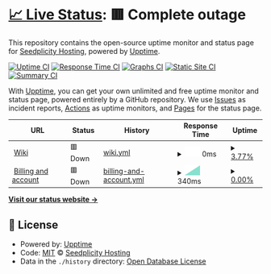 # [📈 Live Status](https://status.seedpli.city): <!--live status--> **🟥 Complete outage**

This repository contains the open-source uptime monitor and status page for [Seedplicity Hosting](https://seedpli.city), powered by [Upptime](https://github.com/upptime/upptime).

[![Uptime CI](https://github.com/seedplicity/upptime/workflows/Uptime%20CI/badge.svg)](https://github.com/seedplicity/upptime/actions?query=workflow%3A%22Uptime+CI%22)
[![Response Time CI](https://github.com/seedplicity/upptime/workflows/Response%20Time%20CI/badge.svg)](https://github.com/seedplicity/upptime/actions?query=workflow%3A%22Response+Time+CI%22)
[![Graphs CI](https://github.com/seedplicity/upptime/workflows/Graphs%20CI/badge.svg)](https://github.com/seedplicity/upptime/actions?query=workflow%3A%22Graphs+CI%22)
[![Static Site CI](https://github.com/seedplicity/upptime/workflows/Static%20Site%20CI/badge.svg)](https://github.com/seedplicity/upptime/actions?query=workflow%3A%22Static+Site+CI%22)
[![Summary CI](https://github.com/seedplicity/upptime/workflows/Summary%20CI/badge.svg)](https://github.com/seedplicity/upptime/actions?query=workflow%3A%22Summary+CI%22)

With [Upptime](https://upptime.js.org), you can get your own unlimited and free uptime monitor and status page, powered entirely by a GitHub repository. We use [Issues](https://github.com/seedplicity/upptime/issues) as incident reports, [Actions](https://github.com/seedplicity/upptime/actions) as uptime monitors, and [Pages](https://status.seedpli.city) for the status page.

<!--start: status pages-->
<!-- This summary is generated by Upptime (https://github.com/upptime/upptime) -->
<!-- Do not edit this manually, your changes will be overwritten -->
<!-- prettier-ignore -->
| URL | Status | History | Response Time | Uptime |
| --- | ------ | ------- | ------------- | ------ |
| <img alt="" src="https://icons.duckduckgo.com/ip3/wiki.seedpli.city.ico" height="13"> [Wiki](https://wiki.seedpli.city) | 🟥 Down | [wiki.yml](https://github.com/seedplicity/upptime/commits/HEAD/history/wiki.yml) | <details><summary><img alt="Response time graph" src="./graphs/wiki/response-time-week.png" height="20"> 0ms</summary><br><a href="https://status.seedpli.city/history/wiki"><img alt="Response time 0" src="https://img.shields.io/endpoint?url=https%3A%2F%2Fraw.githubusercontent.com%2Fseedplicity%2Fupptime%2FHEAD%2Fapi%2Fwiki%2Fresponse-time.json"></a><br><a href="https://status.seedpli.city/history/wiki"><img alt="24-hour response time 0" src="https://img.shields.io/endpoint?url=https%3A%2F%2Fraw.githubusercontent.com%2Fseedplicity%2Fupptime%2FHEAD%2Fapi%2Fwiki%2Fresponse-time-day.json"></a><br><a href="https://status.seedpli.city/history/wiki"><img alt="7-day response time 0" src="https://img.shields.io/endpoint?url=https%3A%2F%2Fraw.githubusercontent.com%2Fseedplicity%2Fupptime%2FHEAD%2Fapi%2Fwiki%2Fresponse-time-week.json"></a><br><a href="https://status.seedpli.city/history/wiki"><img alt="30-day response time 0" src="https://img.shields.io/endpoint?url=https%3A%2F%2Fraw.githubusercontent.com%2Fseedplicity%2Fupptime%2FHEAD%2Fapi%2Fwiki%2Fresponse-time-month.json"></a><br><a href="https://status.seedpli.city/history/wiki"><img alt="1-year response time 0" src="https://img.shields.io/endpoint?url=https%3A%2F%2Fraw.githubusercontent.com%2Fseedplicity%2Fupptime%2FHEAD%2Fapi%2Fwiki%2Fresponse-time-year.json"></a></details> | <details><summary><a href="https://status.seedpli.city/history/wiki">3.77%</a></summary><a href="https://status.seedpli.city/history/wiki"><img alt="All-time uptime 3.77%" src="https://img.shields.io/endpoint?url=https%3A%2F%2Fraw.githubusercontent.com%2Fseedplicity%2Fupptime%2FHEAD%2Fapi%2Fwiki%2Fuptime.json"></a><br><a href="https://status.seedpli.city/history/wiki"><img alt="24-hour uptime 3.77%" src="https://img.shields.io/endpoint?url=https%3A%2F%2Fraw.githubusercontent.com%2Fseedplicity%2Fupptime%2FHEAD%2Fapi%2Fwiki%2Fuptime-day.json"></a><br><a href="https://status.seedpli.city/history/wiki"><img alt="7-day uptime 3.77%" src="https://img.shields.io/endpoint?url=https%3A%2F%2Fraw.githubusercontent.com%2Fseedplicity%2Fupptime%2FHEAD%2Fapi%2Fwiki%2Fuptime-week.json"></a><br><a href="https://status.seedpli.city/history/wiki"><img alt="30-day uptime 3.77%" src="https://img.shields.io/endpoint?url=https%3A%2F%2Fraw.githubusercontent.com%2Fseedplicity%2Fupptime%2FHEAD%2Fapi%2Fwiki%2Fuptime-month.json"></a><br><a href="https://status.seedpli.city/history/wiki"><img alt="1-year uptime 3.77%" src="https://img.shields.io/endpoint?url=https%3A%2F%2Fraw.githubusercontent.com%2Fseedplicity%2Fupptime%2FHEAD%2Fapi%2Fwiki%2Fuptime-year.json"></a></details>
| <img alt="" src="https://icons.duckduckgo.com/ip3/seedpli.city.ico" height="13"> [Billing and account](https://seedpli.city) | 🟥 Down | [billing-and-account.yml](https://github.com/seedplicity/upptime/commits/HEAD/history/billing-and-account.yml) | <details><summary><img alt="Response time graph" src="./graphs/billing-and-account/response-time-week.png" height="20"> 340ms</summary><br><a href="https://status.seedpli.city/history/billing-and-account"><img alt="Response time 340" src="https://img.shields.io/endpoint?url=https%3A%2F%2Fraw.githubusercontent.com%2Fseedplicity%2Fupptime%2FHEAD%2Fapi%2Fbilling-and-account%2Fresponse-time.json"></a><br><a href="https://status.seedpli.city/history/billing-and-account"><img alt="24-hour response time 340" src="https://img.shields.io/endpoint?url=https%3A%2F%2Fraw.githubusercontent.com%2Fseedplicity%2Fupptime%2FHEAD%2Fapi%2Fbilling-and-account%2Fresponse-time-day.json"></a><br><a href="https://status.seedpli.city/history/billing-and-account"><img alt="7-day response time 340" src="https://img.shields.io/endpoint?url=https%3A%2F%2Fraw.githubusercontent.com%2Fseedplicity%2Fupptime%2FHEAD%2Fapi%2Fbilling-and-account%2Fresponse-time-week.json"></a><br><a href="https://status.seedpli.city/history/billing-and-account"><img alt="30-day response time 340" src="https://img.shields.io/endpoint?url=https%3A%2F%2Fraw.githubusercontent.com%2Fseedplicity%2Fupptime%2FHEAD%2Fapi%2Fbilling-and-account%2Fresponse-time-month.json"></a><br><a href="https://status.seedpli.city/history/billing-and-account"><img alt="1-year response time 340" src="https://img.shields.io/endpoint?url=https%3A%2F%2Fraw.githubusercontent.com%2Fseedplicity%2Fupptime%2FHEAD%2Fapi%2Fbilling-and-account%2Fresponse-time-year.json"></a></details> | <details><summary><a href="https://status.seedpli.city/history/billing-and-account">0.00%</a></summary><a href="https://status.seedpli.city/history/billing-and-account"><img alt="All-time uptime 0.00%" src="https://img.shields.io/endpoint?url=https%3A%2F%2Fraw.githubusercontent.com%2Fseedplicity%2Fupptime%2FHEAD%2Fapi%2Fbilling-and-account%2Fuptime.json"></a><br><a href="https://status.seedpli.city/history/billing-and-account"><img alt="24-hour uptime 0.00%" src="https://img.shields.io/endpoint?url=https%3A%2F%2Fraw.githubusercontent.com%2Fseedplicity%2Fupptime%2FHEAD%2Fapi%2Fbilling-and-account%2Fuptime-day.json"></a><br><a href="https://status.seedpli.city/history/billing-and-account"><img alt="7-day uptime 0.00%" src="https://img.shields.io/endpoint?url=https%3A%2F%2Fraw.githubusercontent.com%2Fseedplicity%2Fupptime%2FHEAD%2Fapi%2Fbilling-and-account%2Fuptime-week.json"></a><br><a href="https://status.seedpli.city/history/billing-and-account"><img alt="30-day uptime 0.00%" src="https://img.shields.io/endpoint?url=https%3A%2F%2Fraw.githubusercontent.com%2Fseedplicity%2Fupptime%2FHEAD%2Fapi%2Fbilling-and-account%2Fuptime-month.json"></a><br><a href="https://status.seedpli.city/history/billing-and-account"><img alt="1-year uptime 0.00%" src="https://img.shields.io/endpoint?url=https%3A%2F%2Fraw.githubusercontent.com%2Fseedplicity%2Fupptime%2FHEAD%2Fapi%2Fbilling-and-account%2Fuptime-year.json"></a></details>

<!--end: status pages-->

[**Visit our status website →**](https://status.seedpli.city)

## 📄 License

- Powered by: [Upptime](https://github.com/upptime/upptime)
- Code: [MIT](./LICENSE) © [Seedplicity Hosting](https://seedpli.city)
- Data in the `./history` directory: [Open Database License](https://opendatacommons.org/licenses/odbl/1-0/)
